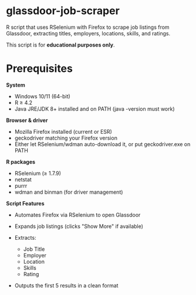 # glassdoor-job-scraper
R script that uses RSelenium with Firefox to scrape job listings from Glassdoor, extracting titles, employers, locations, skills, and ratings.

This script is for **educational purposes only**.

# Prerequisites
**System**

- Windows 10/11 (64-bit)
- R ≥ 4.2
- Java JRE/JDK 8+ installed and on PATH (java -version must work)

**Browser & driver**

- Mozilla Firefox installed (current or ESR)
- geckodriver matching your Firefox version
- Either let RSelenium/wdman auto-download it, or put geckodriver.exe on PATH

**R packages**
- RSelenium (≥ 1.7.9)
- netstat
- purrr
- wdman and binman (for driver management)

**Script Features**
- Automates Firefox via RSelenium to open Glassdoor
- Expands job listings (clicks "Show More" if available)
- Extracts:

    - Job Title
    - Employer
    - Location
    - Skills
    - Rating

- Outputs the first 5 results in a clean format
